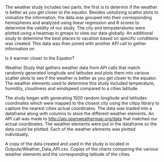 The weather study includes two parts, the first is to determin if the weather is better as you get closer to the equator.  Besides usitulizing scattor plots to vislualize the information, the data was grouped into their corresponding hemispheres and analyzed using linear regression and R scores to determine the validity of our study. The city and tempateratures were plotted using a heatmap in gmaps to view our data globally.  An additional study to determine the best places to vacation based on specific conditions was created.  This data was then joined with another API call to gether information on 

Is it warmer closer to the Equator?

Weather Study that gathers weather data from API calls that match randomly generated longitude and latitudes and plots them into various scatter plots to see if the weather is better as you get closer to the equator.  The weather elements used to determine this study included temperature, humidity, cloudiness and windspeed compared to a cities latitude.  

The study began with generating 1500 random longitude and latitudes coordinates which were mapped to the closest city using the citipy library to capture the nearest cities actual coordinates. The data was loaded into a dataframe along with columns to store the different weather elements.  An API call was made to http://api.openweathermap.org/data that matched our actual coordinates.  The weather elements were put in the dataframe so the data could be plotted.  Each of the weather elements was plotted individually.

A copy of the data created and used in the study is located in Outputs/Weather_Data_API.csv.  Copies of the charts comparing the various weather elements and the corresponding latitude of the cities.



